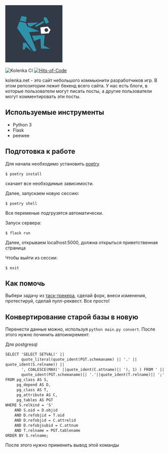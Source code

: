 <img src="logo.png"/>

![Kolenka CI](https://github.com/NaKolenke/kolenka-backend/workflows/Kolenka%20CI/badge.svg)
[![Hits-of-Code](https://hitsofcode.com/github/NaKolenke/kolenka-backend)](https://hitsofcode.com/view/github/NaKolenke/kolenka-backend)

kolenka.net - это сайт небольшого коммьюнити разработчиков игр. В этом репозитории лежит бекенд всего сайта. У нас есть блоги, в которые пользователи могут писать посты, а другие пользователи могут комментировать эти посты.

## Используемые инструменты

* Python 3
* Flask
* peewee

## Подготовка к работе

Для начала необходимо установить [poetry](https://python-poetry.org/)

`$ poetry install`

скачает все необходимые зависимости.

Далее, запускаем новую сессию:

`$ poetry shell`

Все переменые подгрузятся автоматически.

Запуск сервера:

`$ flask run`

Далее, открываем localhost:5000, должна открыться приветственная страница

Чтобы выйти из сессии:

`$ exit`

## Как помочь

Выбери задачу из [таск-трекера](https://github.com/NaKolenke/kolenka-doc/projects/1), сделай форк, внеси изменения, протестируй, сделай пулл-реквест. Все просто!


## Конвертирование старой базы в новую

Перенести данные можно, используя `python main.py convert`. После этого нужно починить автоинкремент:

Для postgresql

```
SELECT 'SELECT SETVAL(' ||
       quote_literal(quote_ident(PGT.schemaname) || '.' || quote_ident(S.relname)) ||
       ', COALESCE(MAX(' ||quote_ident(C.attname)|| '), 1) ) FROM ' ||
       quote_ident(PGT.schemaname)|| '.'||quote_ident(T.relname)|| ';'
FROM pg_class AS S,
     pg_depend AS D,
     pg_class AS T,
     pg_attribute AS C,
     pg_tables AS PGT
WHERE S.relkind = 'S'
    AND S.oid = D.objid
    AND D.refobjid = T.oid
    AND D.refobjid = C.attrelid
    AND D.refobjsubid = C.attnum
    AND T.relname = PGT.tablename
ORDER BY S.relname;
```

После этого нужно применить вывод этой команды
